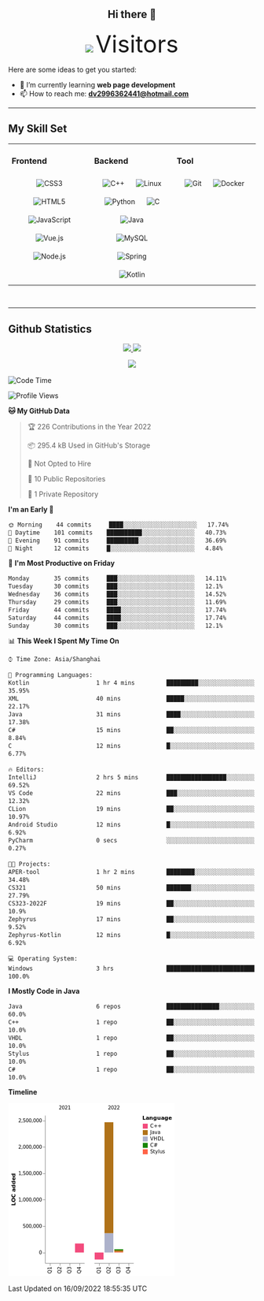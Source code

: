 <div align="center">
	<h2>Hi there 👋</h2>
	<img width=40% src="https://profile-counter.glitch.me/ZephyrusZhang/count.svg"/>
    <font size=9>Visitors</font>
</div>

Here are some ideas to get you started:

- 🌱 I’m currently learning **web page development**
- 📫 How to reach me: **dv2996362441@hotmail.com**

---

## My Skill Set  
<table><tr><td valign="top" width="33%">



### Frontend  
<div align="center">  
<img style="margin: 10px" src="https://profilinator.rishav.dev/skills-assets/css3-original-wordmark.svg" alt="CSS3" height="50" />  
<img style="margin: 10px" src="https://profilinator.rishav.dev/skills-assets/html5-original-wordmark.svg" alt="HTML5" height="50" />  
<img style="margin: 10px" src="https://profilinator.rishav.dev/skills-assets/javascript-original.svg" alt="JavaScript" height="50" />  
<img style="margin: 10px" src="https://profilinator.rishav.dev/skills-assets/vuejs-original-wordmark.svg" alt="Vue.js" height="50" />  
<img style="margin: 10px" src="https://profilinator.rishav.dev/skills-assets/nodejs-original-wordmark.svg" alt="Node.js" height="50" />  
</div>

</td><td valign="top" width="33%">



### Backend  
<div align="center">  
<img style="margin: 10px" src="https://profilinator.rishav.dev/skills-assets/cplusplus-original.svg" alt="C++" height="50" />  
<img style="margin: 10px" src="https://profilinator.rishav.dev/skills-assets/linux-original.svg" alt="Linux" height="50" />  
<img style="margin: 10px" src="https://profilinator.rishav.dev/skills-assets/python-original.svg" alt="Python" height="50" />  
<img style="margin: 10px" src="https://profilinator.rishav.dev/skills-assets/c-original.svg" alt="C" height="50" />  
<img style="margin: 10px" src="https://profilinator.rishav.dev/skills-assets/java-original-wordmark.svg" alt="Java" height="50" />  
<img style="margin: 10px" src="https://profilinator.rishav.dev/skills-assets/mysql-original-wordmark.svg" alt="MySQL" height="50" />  
<img style="margin: 10px" src="https://profilinator.rishav.dev/skills-assets/springio-icon.svg" alt="Spring" height="50" />  
<img style="margin: 10px" src="https://profilinator.rishav.dev/skills-assets/kotlinlang-icon.svg" alt="Kotlin" height="50" />  
</div>

</td><td valign="top" width="33%">



### Tool

<div align="center">  
<img style="margin: 10px" src="https://profilinator.rishav.dev/skills-assets/git-scm-icon.svg" alt="Git" height="50" />  
<img style="margin: 10px" src="https://profilinator.rishav.dev/skills-assets/docker-original-wordmark.svg" alt="Docker" height="50" />  
</div>

</td></tr></table>  

<br/>

---

## Github Statistics

<p align="center">
  <a href="https://github.com/ZephyrusZhang">
  <img width="52.5%" src="https://github-readme-stats.vercel.app/api?username=ZephyrusZhang&show_icons=true&bg_color=0,ea6161,ffc64d,fffc4d,52fa5a&theme=graywhite&hide_border=true" />
    <img width="44.5%" src="https://github-readme-stats.vercel.app/api/top-langs?username=ZephyrusZhang&show_icons=true&locale=en&layout=compact&bg_color=0,52fa5a,4dfcff,c64dff&theme=graywhite" />
  </a>
</p>
<p align="center">
  <a href="https://github.com/ZephyrusZhang">
  <img src="https://activity-graph.herokuapp.com/graph?username=ZephyrusZhang&theme=redical"/>
  </a>
</p>


<!--START_SECTION:waka-->
![Code Time](http://img.shields.io/badge/Code%20Time-17%20hrs%2015%20mins-blue)

![Profile Views](http://img.shields.io/badge/Profile%20Views-0-blue)

**🐱 My GitHub Data** 

> 🏆 226 Contributions in the Year 2022
 > 
> 📦 295.4 kB Used in GitHub's Storage 
 > 
> 🚫 Not Opted to Hire
 > 
> 📜 10 Public Repositories 
 > 
> 🔑 1 Private Repository 
 > 
**I'm an Early 🐤** 

```text
🌞 Morning    44 commits     ████░░░░░░░░░░░░░░░░░░░░░   17.74% 
🌆 Daytime    101 commits    ██████████░░░░░░░░░░░░░░░   40.73% 
🌃 Evening    91 commits     █████████░░░░░░░░░░░░░░░░   36.69% 
🌙 Night      12 commits     █░░░░░░░░░░░░░░░░░░░░░░░░   4.84%

```
📅 **I'm Most Productive on Friday** 

```text
Monday       35 commits     ███░░░░░░░░░░░░░░░░░░░░░░   14.11% 
Tuesday      30 commits     ███░░░░░░░░░░░░░░░░░░░░░░   12.1% 
Wednesday    36 commits     ███░░░░░░░░░░░░░░░░░░░░░░   14.52% 
Thursday     29 commits     ███░░░░░░░░░░░░░░░░░░░░░░   11.69% 
Friday       44 commits     ████░░░░░░░░░░░░░░░░░░░░░   17.74% 
Saturday     44 commits     ████░░░░░░░░░░░░░░░░░░░░░   17.74% 
Sunday       30 commits     ███░░░░░░░░░░░░░░░░░░░░░░   12.1%

```


📊 **This Week I Spent My Time On** 

```text
⌚︎ Time Zone: Asia/Shanghai

💬 Programming Languages: 
Kotlin                   1 hr 4 mins         █████████░░░░░░░░░░░░░░░░   35.95% 
XML                      40 mins             █████░░░░░░░░░░░░░░░░░░░░   22.17% 
Java                     31 mins             ████░░░░░░░░░░░░░░░░░░░░░   17.38% 
C#                       15 mins             ██░░░░░░░░░░░░░░░░░░░░░░░   8.84% 
C                        12 mins             █░░░░░░░░░░░░░░░░░░░░░░░░   6.77%

🔥 Editors: 
IntelliJ                 2 hrs 5 mins        █████████████████░░░░░░░░   69.52% 
VS Code                  22 mins             ███░░░░░░░░░░░░░░░░░░░░░░   12.32% 
CLion                    19 mins             ██░░░░░░░░░░░░░░░░░░░░░░░   10.97% 
Android Studio           12 mins             █░░░░░░░░░░░░░░░░░░░░░░░░   6.92% 
PyCharm                  0 secs              ░░░░░░░░░░░░░░░░░░░░░░░░░   0.27%

🐱‍💻 Projects: 
APER-tool                1 hr 2 mins         ████████░░░░░░░░░░░░░░░░░   34.48% 
CS321                    50 mins             ███████░░░░░░░░░░░░░░░░░░   27.79% 
CS323-2022F              19 mins             ██░░░░░░░░░░░░░░░░░░░░░░░   10.9% 
Zephyrus                 17 mins             ██░░░░░░░░░░░░░░░░░░░░░░░   9.52% 
Zephyrus-Kotlin          12 mins             █░░░░░░░░░░░░░░░░░░░░░░░░   6.92%

💻 Operating System: 
Windows                  3 hrs               █████████████████████████   100.0%

```

**I Mostly Code in Java** 

```text
Java                     6 repos             ███████████████░░░░░░░░░░   60.0% 
C++                      1 repo              ██░░░░░░░░░░░░░░░░░░░░░░░   10.0% 
VHDL                     1 repo              ██░░░░░░░░░░░░░░░░░░░░░░░   10.0% 
Stylus                   1 repo              ██░░░░░░░░░░░░░░░░░░░░░░░   10.0% 
C#                       1 repo              ██░░░░░░░░░░░░░░░░░░░░░░░   10.0%

```


**Timeline**

![Chart not found](https://raw.githubusercontent.com/ZephyrusZhang/ZephyrusZhang/main/charts/bar_graph.png) 


 Last Updated on 16/09/2022 18:55:35 UTC
<!--END_SECTION:waka-->
